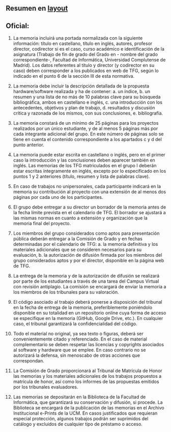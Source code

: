## Resumen en [layout](Layout.md)

## Oficial:
1. La memoria incluirá una portada normalizada con la siguiente información: título en
castellano, título en inglés, autores, profesor director, codirector si es el caso, curso
académico e identificación de la asignatura (Trabajo de fin de grado del Grado en -
nombre del grado correspondiente-, Facultad de Informática, Universidad Complutense
de Madrid). Los datos referentes al título y director (y codirector en su caso) deben
corresponder a los publicados en web de TFG, según lo indicado en el punto 6 de la
sección III de esta normativa.

2. La memoria debe incluir la descripción detallada de la propuesta hardware/software
realizada y ha de contener:
a. un índice,
b. un resumen y una lista de no más de 10 palabras clave para su búsqueda
bibliográfica, ambos en castellano e inglés,
c. una introducción con los antecedentes, objetivos y plan de trabajo,
d. resultados y discusión crítica y razonada de los mismos, con sus conclusiones,
e. bibliografía.

3. La memoria constará de un mínimo de 25 páginas para los proyectos realizados por un
único estudiante, y de al menos 5 páginas más por cada integrante adicional del grupo.
En este número de páginas solo se tiene en cuenta el contenido correspondiente a los
apartados c y d del punto anterior.

4. La memoria puede estar escrita en castellano o inglés, pero en el primer caso la
introducción y las conclusiones deben aparecer también en inglés. Las memorias de los
TFG matriculados en el grupo I deberán estar escritas íntegramente en inglés, excepto
por lo especificado en los puntos 1 y 2 anteriores (título, resumen y lista de palabras
clave).

5. En caso de trabajos no unipersonales, cada participante indicará en la memoria su
contribución al proyecto con una extensión de al menos dos páginas por cada uno de
los participantes.

6. El grupo debe entregar a su director un borrador de la memoria antes de la fecha
límite prevista en el calendario de TFG. El borrador se ajustará a las mismas normas en
cuanto a extensión y organización que la memoria final del proyecto.

7. Los miembros del grupo considerados como aptos para presentación pública deberán
entregar a la Comisión de Grado y en fechas determinadas por el calendario de TFG:
a. la memoria definitiva y los materiales adicionales que se consideren necesarios
para su evaluación,
b. la autorización de difusión firmada por los miembros del grupo considerados
aptos y por el director, disponible en la página web de TFG.

8. La entrega de la memoria y de la autorización de difusión se realizará por parte de los
estudiantes a través de una tarea del Campus Virtual con revisión antiplagio. La
comisión se encargará de enviar la memoria a los miembros de los tribunales para su
valoración.

9. El código asociado al trabajo deberá ponerse a disposición del tribunal en la fecha de
entrega de la memoria, preferiblemente poniéndolo disponible en su totalidad en un
repositorio online cuya forma de acceso se especifique en la memoria (GitHub, Google
Drive, etc.). En cualquier caso, el tribunal garantizará la confidencialidad del código.

10. Todo el material no original, ya sea texto o figuras, deberá ser convenientemente
citado y referenciado. En el caso de material complementario se deben respetar las
licencias y copyrights asociados al software y hardware que se emplee. En caso
contrario no se autorizará la defensa, sin menoscabo de otras acciones que
correspondan.

11. La Comisión de Grado proporcionará al Tribunal de Matrícula de Honor las memorias y
los materiales adicionales de los trabajos propuestos a matrícula de honor, así como
los informes de las propuestas emitidos por los tribunales evaluadores.

12. Las memorias se depositarán en la Biblioteca de la Facultad de Informática, que
garantizará su conservación y difusión, si procede. La Biblioteca se encargará de la
publicación de las memorias en el Archivo Institucional e-Prints de la UCM. En casos
justificados que requieran especial protección, algunos trabajos podrán ser suprimidos
del catálogo y excluidos de cualquier tipo de préstamo o acceso.

